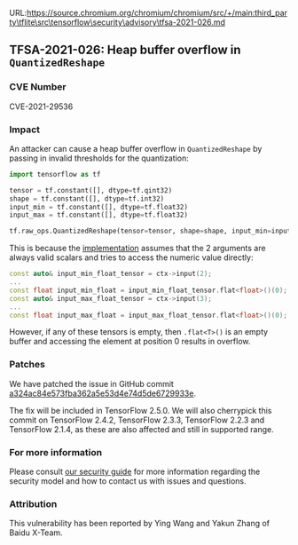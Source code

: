 URL:https://source.chromium.org/chromium/chromium/src/+/main:third_party\tflite\src\tensorflow\security\advisory\tfsa-2021-026.md
## TFSA-2021-026: Heap buffer overflow in `QuantizedReshape`

### CVE Number
CVE-2021-29536

### Impact
An attacker can cause a heap buffer overflow in `QuantizedReshape` by
passing in invalid thresholds for the quantization:

```python
import tensorflow as tf

tensor = tf.constant([], dtype=tf.qint32)
shape = tf.constant([], dtype=tf.int32)
input_min = tf.constant([], dtype=tf.float32)
input_max = tf.constant([], dtype=tf.float32)

tf.raw_ops.QuantizedReshape(tensor=tensor, shape=shape, input_min=input_min, input_max=input_max)
```

This is because the
[implementation](https://github.com/tensorflow/tensorflow/blob/a324ac84e573fba362a5e53d4e74d5de6729933e/tensorflow/core/kernels/quantized_reshape_op.cc#L38-L55)
assumes that the 2 arguments are always valid scalars and tries to access the
numeric value directly:

```cc
const auto& input_min_float_tensor = ctx->input(2);
...
const float input_min_float = input_min_float_tensor.flat<float>()(0);
const auto& input_max_float_tensor = ctx->input(3);
...
const float input_max_float = input_max_float_tensor.flat<float>()(0);
```

However, if any of these tensors is empty, then `.flat<T>()` is an empty buffer
and accessing the element at position 0 results in overflow.

### Patches
We have patched the issue in GitHub commit
[a324ac84e573fba362a5e53d4e74d5de6729933e](https://github.com/tensorflow/tensorflow/commit/a324ac84e573fba362a5e53d4e74d5de6729933e).

The fix will be included in TensorFlow 2.5.0. We will also cherrypick this
commit on TensorFlow 2.4.2, TensorFlow 2.3.3, TensorFlow 2.2.3 and TensorFlow
2.1.4, as these are also affected and still in supported range.

### For more information
Please consult [our security
guide](https://github.com/tensorflow/tensorflow/blob/master/SECURITY.md) for
more information regarding the security model and how to contact us with issues
and questions.

### Attribution
This vulnerability has been reported by Ying Wang and Yakun Zhang of Baidu X-Team.
